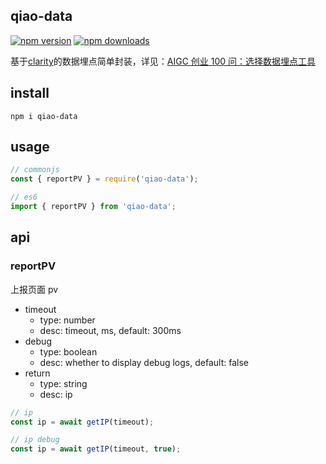 ## qiao-data

[![npm version](https://img.shields.io/npm/v/qiao-data.svg?style=flat-square)](https://www.npmjs.org/package/qiao-data)
[![npm downloads](https://img.shields.io/npm/dm/qiao-data.svg?style=flat-square)](https://npm-stat.com/charts.html?package=qiao-data)

基于[clarity](https://clarity.microsoft.com/)的数据埋点简单封装，详见：[AIGC 创业 100 问：选择数据埋点工具](https://blog.insistime.com/aigc-data)

## install

```shell
npm i qiao-data
```

## usage

```javascript
// commonjs
const { reportPV } = require('qiao-data');

// es6
import { reportPV } from 'qiao-data';
```

## api

### reportPV

上报页面 pv

- timeout
  - type: number
  - desc: timeout, ms, default: 300ms
- debug
  - type: boolean
  - desc: whether to display debug logs, default: false
- return
  - type: string
  - desc: ip

```javascript
// ip
const ip = await getIP(timeout);

// ip debug
const ip = await getIP(timeout, true);
```
